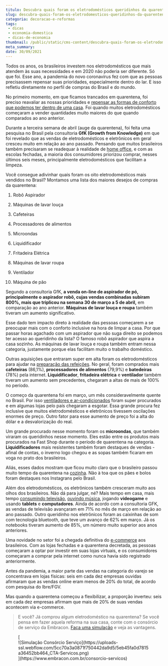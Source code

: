 ```yaml
---
titulo: Descubra quais foram os eletrodomésticos queridinhos da quarentena
slug: descubra-quais-foram-os-eletrodomesticos-queridinhos-da-quarentena
categoria: decoracao-e-reformas
tags:
 - dicas
 - economia-domestica
 - dicas-de-economia
thumbnail: /public/static/cms-content/descubra-quais-foram-os-eletrodomesticos-queridinhos-da-quarentena.jpg
meta_summary: 
date: 30/09/2021
---
```

Todos os anos, os brasileiros investem nos eletrodomésticos que mais atendem às suas necessidades e em 2020 não poderia ser diferente. Só que foi. Esse ano, a pandemia do novo coronavírus fez com que as pessoas precisassem repensar suas prioridades, especialmente dentro do lar. E isso refletiu diretamente no perfil de compras do Brasil e do mundo.

No primeiro momento, em que ficamos trancados em quarentena, foi preciso reavaliar as nossas prioridades e [repensar as formas de conforto que podemos ter dentro de uma casa](https://www.embracon.com.br/blog/saiba-quais-sao-as-tendencias-de-reforma-e-decoracao-mais-utilizados-em-2020). Foi quando muitos eletrodomésticos começaram a vender quantidades muito maiores do que quando comparados ao ano anterior.

Durante a terceira semana de abril (auge da quarentena), foi feita uma pesquisa no Brasil pela consultoria **GfK (Growth from Knowledge)** em que foi revelado que as vendas de eletrodomésticos e eletrônicos em geral cresceu muito em relação ao ano passado. Pensando que muitos brasileiros também precisaram se readequar à realidade de [home office](https://www.embracon.com.br/blog/home-office-5-dicas-para-manter-o-cantinho-de-trabalho-organizado), e com as escolas fechadas, a maioria dos consumidores priorizou comprar, nesses últimos seis meses, principalmente eletrodomésticos que facilitam a limpeza.

Você consegue adivinhar quais foram os oito eletrodomésticos mais vendidos no Brasil? Montamos uma lista dos maiores desejos de compras da quarentena:

 1. Robô Aspirador

 2. Máquinas de lavar louça

 3. Cafeteiras

 4. Processadores de alimentos

 5. Microondas

 6. Liquidificador

 7. Fritadeira Elétrica

 8. Máquinas de lavar roupa

 9. Ventilador

 10. Máquina de pão

Segundo a consultoria GfK, **a venda on-line de aspirador de pó, principalmente o aspirador robô, cujas vendas combinadas subiram 800%, mais que triplicou na semana 30 de março a 5 de abril,** em comparação ao ano anterior. **Máquinas de lavar louça e roupa** também tiveram um aumento significativo.

Esse dado tem impacto direto à realidade das pessoas começarem a se preocupar mais com o conforto inclusive na hora de limpar a casa. Por que passar horas agachado com um aspirador que não suga direito se podemos ter acesso ao queridinho da lista? O famoso robô aspirador que aspira a casa sozinho. As máquinas de lavar louça e roupa também entram nessa categoria, justamente porque elas facilitam muito o trabalho doméstico.

Outras aquisições que entraram super em alta foram os eletrodomésticos para ajudar na [preparação das refeições](https://www.embracon.com.br/blog/como-ter-uma-cozinha-funcional-em-casa). No geral, foram comprados mais **cafeteiras** (86,1%), **processadores de alimentos** (79,9%) e **batedeiras** (78%) pela internet. **Liquidificador**, **fritadeira elétrica** e **ventilador** também tiveram um aumento sem precedentes, chegaram a altas de mais de 100% no período.

O começo da quarentena foi em março, um mês consideravelmente quente no Brasil. Por isso [ventiladores e ar-condicionados](https://www.embracon.com.br/blog/5-dicas-indispensaveis-para-voce-economizar-energia-eletrica) foram super procurados e em algumas lojas pelo país chegaram a esgotar. Essa grande procura fez inclusive que muitos eletrodomésticos e eletrônicos tivessem oscilações enormes de preço. Outro fator para esse aumento de preço foi a alta do dólar e a desvalorização do real.

Um grande procurado nesse momento foram os **microondas**, que também viraram os queridinhos nesse momento. Eles estão entre os produtos mais procurados na Fast Shop durante o período de quarentena na categoria. **Liquidificadores** mais resistentes também foram destaques de vendas - afinal de contas, o inverno logo chegou e as sopas também ficaram em voga no prato dos brasileiros.

Aliás, esses dados mostram que ficou muito claro que o brasileiro passou muito tempo da quarentena na [cozinha](https://www.embracon.com.br/blog/vai-reformar-a-cozinha-confira-as-tendencias). Não à toa que os pães e bolos foram destaques nos Instagrans pelo Brasil.

Além dos eletrodomésticos, os eletrônicos também cresceram muito aos olhos dos brasileiros. Não dá para julgar, né? Mais tempo em casa, mais tempo [consumindo televisão](https://www.embracon.com.br/blog/como-montar-uma-sala-de-cinema-em-casa-confira-estas-4-dicas), [ouvindo música](https://www.embracon.com.br/blog/musica-de-festa-faca-uma-playlist-arrebatadora), jogando **videogame** e usando **tablets** e **computadores**. Ainda de acordo com a consultoria GFK, as vendas de televisão avançaram em 71% no mês de março em relação ao ano passado. Outro queridinho nos eletrônicos foram as caixinhas de som com tecnologia bluetooth, que teve um avanço de 62% em março. Já os notebooks tiveram aumento de 85%, um número muito superior aos anos anteriores.

Uma novidade no setor foi a chegada definitiva do [e-commerce](https://www.embracon.com.br/blog/habitos-de-consumo-antes-durante-e-pos-pandemia) aos brasileiros. Com as lojas fechadas e a quarentena decretada, as pessoas começaram a optar por investir em suas lojas virtuais, e os consumidores começaram a comprar pela internet como nunca havia sido registrado anteriormente.

Antes da pandemia, a maior parte das vendas na categoria do varejo se concentrava em lojas físicas: seis em cada dez empresas ouvidas afirmaram que as vendas online eram menos de 20% do total, de acordo com pesquisa do Ibre/FGV.

Mas quando a quarentena começou a flexibilizar, a proporção inverteu: seis em cada dez empresas afirmam que mais de 20% de suas vendas acontecem via e-commerce.

> E você? Já comprou algum eletrodoméstico na quarentena? Se você pensa em fazer aquela reforma na sua casa, conte com o consórcio de serviço da Embracon. [Faça uma simulação](https://www.embracon.com.br/consorcio-servicos) e veja as vantagens.

<figure class="w-richtext-figure-type-image w-richtext-align-center">[<div>![Simulação Consórcio Serviço](https://uploads-ssl.webflow.com/5cc70a3a0871f750442da9d5/5eb45fa0d7815a36452bb464_CTA-Servicos.png)</div>](https://www.embracon.com.br/consorcio-servicos)</figure>
